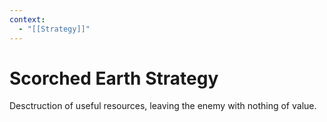 ```yaml
---
context:
  - "[[Strategy]]"
---
```


# Scorched Earth Strategy

Desctruction of useful resources, leaving the enemy with nothing of value.
